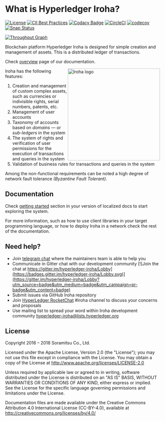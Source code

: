 # What is Hyperledger Iroha?

[![License](https://img.shields.io/badge/License-Apache%202.0-blue.svg)](https://opensource.org/licenses/Apache-2.0)
[![CII Best Practices](https://bestpractices.coreinfrastructure.org/projects/960/badge)](https://bestpractices.coreinfrastructure.org/projects/960)
[![Codacy Badge](https://api.codacy.com/project/badge/Grade/4d8edb74d4954c76a4656a9e109dbc4e)](https://www.codacy.com/app/neewy/iroha?utm_source=github.com&amp;utm_medium=referral&amp;utm_content=hyperledger/iroha&amp;utm_campaign=Badge_Grade)
[![CircleCI](https://circleci.com/gh/hyperledger/iroha/tree/master.svg?style=svg)](https://circleci.com/gh/hyperledger/iroha/tree/master)
[![codecov](https://codecov.io/gh/hyperledger/iroha/branch/master/graph/badge.svg)](https://codecov.io/gh/hyperledger/iroha)
[![Snap Status](https://build.snapcraft.io/badge/hyperledger/iroha.svg)](https://build.snapcraft.io/user/hyperledger/iroha)

[![Throughput Graph](https://graphs.waffle.io/hyperledger/iroha/throughput.svg)](https://waffle.io/hyperledger/iroha/metrics/throughput)

Blockchain platform Hyperledger Iroha is designed for simple creation and management of assets. This is a distributed ledger of transactions.

Check [overview](http://iroha.readthedocs.io/en/latest/overview/) page of our documentation.

<img height="300px" src="docs/image_assets/Iroha_3_sm.png"
 alt="Iroha logo" title="Iroha" align="right" />

Iroha has the following features:
1. Creation and management of custom complex assets, such as currencies or indivisible rights, serial numbers, patents, etc.
2. Management of user accounts
3. Taxonomy of accounts based on _domains_ — or _sub-ledgers_ in the system
4. The system of rights and verification of user permissions for the execution of transactions and queries in the system
5. Validation of business rules for transactions and queries in the system

Among the non-functional requirements can be noted a high degree of network fault tolerance _(Byzantine Fault Tolerant)_.

## Documentation

Check [getting started](http://iroha.readthedocs.io/en/latest/getting_started/) section in your version of localized docs to start exploring the system.

For more information, such as how to use client libraries in your target programming language, or how to deploy Iroha in a network check the rest of the documentation.

## Need help?

* Join [telegram chat](https://t.me/joinchat/AgzrTUCZ6edlj6V612n5JQ) where the maintainers team is able to help you
* Communicate in Gitter chat with our development community [![Join the chat at https://gitter.im/hyperledger-iroha/Lobby](https://badges.gitter.im/hyperledger-iroha/Lobby.svg)](https://gitter.im/hyperledger-iroha/Lobby?utm_source=badge&utm_medium=badge&utm_campaign=pr-badge&utm_content=badge)
* Submit issues via GitHub Iroha repository
* Join [HyperLedger RocketChat](https://chat.hyperledger.org) #iroha channel to discuss your concerns and proposals
* Use mailing list to spread your word within Iroha development community [hyperledger-iroha@lists.hyperledger.org](mailto:hyperledger-iroha@lists.hyperledger.org)

## License

Copyright 2016 – 2018 Soramitsu Co., Ltd.

Licensed under the Apache License, Version 2.0 (the "License");
you may not use this file except in compliance with the License.
You may obtain a copy of the License at 
http://www.apache.org/licenses/LICENSE-2.0

Unless required by applicable law or agreed to in writing, software
distributed under the License is distributed on an "AS IS" BASIS,
WITHOUT WARRANTIES OR CONDITIONS OF ANY KIND, either express or implied.
See the License for the specific language governing permissions and
limitations under the License.

Documentation files are made available under the Creative Commons 
Attribution 4.0 International License (CC-BY-4.0), available at 
http://creativecommons.org/licenses/by/4.0/